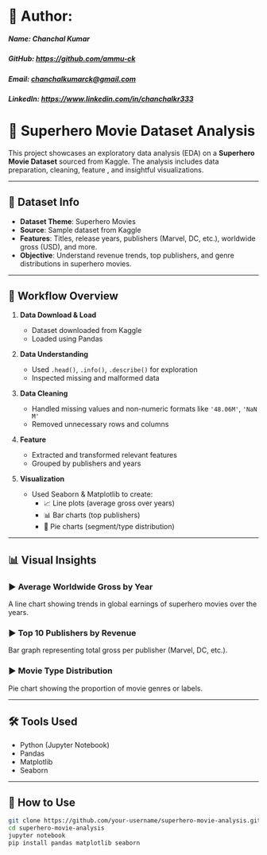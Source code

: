# 👤 Author:
##### Name: Chanchal Kumar
##### GitHub: https://github.com/ammu-ck
##### Email: chanchalkumarck@gmail.com
##### LinkedIn: https://www.linkedin.com/in/chanchalkr333
# 🦸 Superhero Movie Dataset Analysis

This project showcases an exploratory data analysis (EDA) on a **Superhero Movie Dataset** sourced from Kaggle. The analysis includes data preparation, cleaning, feature , and insightful visualizations.

---

## 📁 Dataset Info

- **Dataset Theme**: Superhero Movies
- **Source**: Sample dataset from Kaggle
- **Features**: Titles, release years, publishers (Marvel, DC, etc.), worldwide gross (USD), and more.
- **Objective**: Understand revenue trends, top publishers, and genre distributions in superhero movies.

---

## 📌 Workflow Overview

1. **Data Download & Load**
   - Dataset downloaded from Kaggle
   - Loaded using Pandas

2. **Data Understanding**
   - Used `.head()`, `.info()`, `.describe()` for exploration
   - Inspected missing and malformed data

3. **Data Cleaning**
   - Handled missing values and non-numeric formats like `'48.06M'`, `'NaN M'`
   - Removed unnecessary rows and columns

4. **Feature**
   - Extracted and transformed relevant features
   - Grouped by publishers and years

5. **Visualization**
   - Used Seaborn & Matplotlib to create:
     - 📈 Line plots (average gross over years)
     - 📊 Bar charts (top publishers)
     - 🥧 Pie charts (segment/type distribution)

---

## 📊 Visual Insights

### ▶ Average Worldwide Gross by Year
A line chart showing trends in global earnings of superhero movies over the years.

### ▶ Top 10 Publishers by Revenue
Bar graph representing total gross per publisher (Marvel, DC, etc.).

### ▶ Movie Type Distribution
Pie chart showing the proportion of movie genres or labels.

---

## 🛠 Tools Used

- Python (Jupyter Notebook)
- Pandas
- Matplotlib
- Seaborn

---

## 🚀 How to Use

```bash
git clone https://github.com/your-username/superhero-movie-analysis.git
cd superhero-movie-analysis
jupyter notebook
pip install pandas matplotlib seaborn


